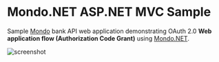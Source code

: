 # Mondo.NET ASP.NET MVC Sample
Sample [Mondo](https://getmondo.co.uk) bank API web application demonstrating OAuth 2.0 **Web application flow (Authorization Code Grant)** using [Mondo.NET](https://github.com/rdingwall/mondo.net).


![screenshot](http://i.imgur.com/jNL2lUL.png)
